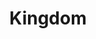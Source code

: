 ---
title: Kingdom
crosslinks:
- OnePiece
- Tekken
- Toriko
- whowouldwin
- respectthreads
- JonTron
---